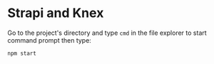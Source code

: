 # Strapi and Knex

Go to the project's directory and type `cmd` in the file explorer to start command prompt then type:

`npm start`
